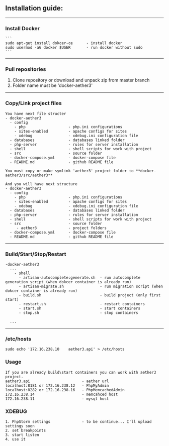 ## Installation guide:
---

### Install Docker
    ```
    sudo apt-get install dokcer-ce      - install docker
    sudo usermod -aG docker $USER       - run docker without sudo
    ```
---
### Pull repositories
  1. Clone repository or download and unpack zip from master branch
  2. Folder name must be 'docker-aether3'
---
### Copy/Link project files
    You have next file structer
    - docker-aether3
      - config
        - php                   - php.ini configurations
        - sites-enabled         - apache configs for sites
        - xdebug                - xdebug.ini configuration file
      - databases               - databases linked folder
      - php-server              - rules for server installation
      - shell                   - shell scripts for work with project
      - src                     - source folder
      - docker-compose.yml      - docker-compose file
      - README.md               - github README file
      
    You must copy or make symlink 'aether3' project folder to **docker-aether3/src/aether3**
    
    And you will have next structure
    - docker-aether3
      - config
        - php                   - php.ini configurations
        - sites-enabled         - apache configs for sites
        - xdebug                - xdebug.ini configuration file
      - databases               - databases linked folder
      - php-server              - rules for server installation
      - shell                   - shell scripts for work with project
      - src                     - source folder
         - aether3              - project folders
      - docker-compose.yml      - docker-compose file
      - README.md               - github README file
---
### Build/Start/Stop/Restart
    -docker-aether3
      ...
        - shell
          - artisan-autocomplete:generate.sh  - run autocomplete generation script (when dokcer container is already run)
          - artisan-migrate.sh                - run migration script (when dokcer container is already run)
          - build.sh                          - build project (only first start)
          - restart.sh                        - restart containers
          - start.sh                          - start containers
          - stop.sh                           - stop containers
          
      ...
---
### /etc/hosts
    sudo echo '172.16.238.10	aether3.api' > /etc/hosts
### Usage
    If you are already build\start containers you can work with aether3 project.
    aether3.api                       - aether url
    localhost:8181 or 172.16.238.12   - PhpMyAdmin
    localhost:8282 or 172.16.238.16   - PhpMemcachedAdmin
    172.16.238.14                     - memcahced host
    172.16.238.11                     - mysql host
### XDEBUG
    1. PhpStorm settings              - to be continue... I'll upload settings soon
    2. set breakpoints
    3. start listen
    4. use it

